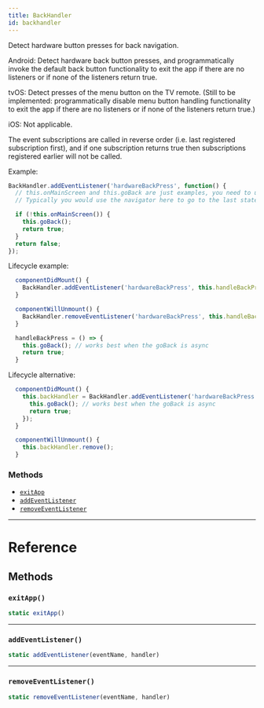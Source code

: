 ```yaml
---
title: BackHandler
id: backhandler
---
```


Detect hardware button presses for back navigation.

Android: Detect hardware back button presses, and programmatically invoke the default back button functionality to exit the app if there are no listeners or if none of the listeners return true.

tvOS: Detect presses of the menu button on the TV remote. (Still to be implemented: programmatically disable menu button handling functionality to exit the app if there are no listeners or if none of the listeners return true.)

iOS: Not applicable.

The event subscriptions are called in reverse order (i.e. last registered subscription first), and if one subscription returns true then subscriptions registered earlier will not be called.

Example:

```jsx
BackHandler.addEventListener('hardwareBackPress', function() {
  // this.onMainScreen and this.goBack are just examples, you need to use your own implementation here
  // Typically you would use the navigator here to go to the last state.

  if (!this.onMainScreen()) {
    this.goBack();
    return true;
  }
  return false;
});
```

Lifecycle example:

```jsx
  componentDidMount() {
    BackHandler.addEventListener('hardwareBackPress', this.handleBackPress);
  }

  componentWillUnmount() {
    BackHandler.removeEventListener('hardwareBackPress', this.handleBackPress);
  }

  handleBackPress = () => {
    this.goBack(); // works best when the goBack is async
    return true;
  }
```

Lifecycle alternative:

```jsx
  componentDidMount() {
    this.backHandler = BackHandler.addEventListener('hardwareBackPress', () => {
      this.goBack(); // works best when the goBack is async
      return true;
    });
  }

  componentWillUnmount() {
    this.backHandler.remove();
  }
```

### Methods

- [`exitApp`](backhandler.md#exitapp)
- [`addEventListener`](backhandler.md#addeventlistener)
- [`removeEventListener`](backhandler.md#removeeventlistener)

---

# Reference

## Methods

### `exitApp()`

```jsx
static exitApp()
```

---

### `addEventListener()`

```jsx
static addEventListener(eventName, handler)
```

---

### `removeEventListener()`

```jsx
static removeEventListener(eventName, handler)
```
